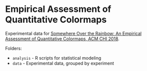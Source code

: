 # Empirical Assessment of Quantitative Colormaps

Experimental data for [Somewhere Over the Rainbow: An Empirical Assessment of Quantitative Colormaps, ACM CHI 2018](http://idl.cs.washington.edu/papers/quantitative-color).

Folders:

- `analysis` - R scripts for statistical modeling
- `data` - Experimental data, grouped by experiment
